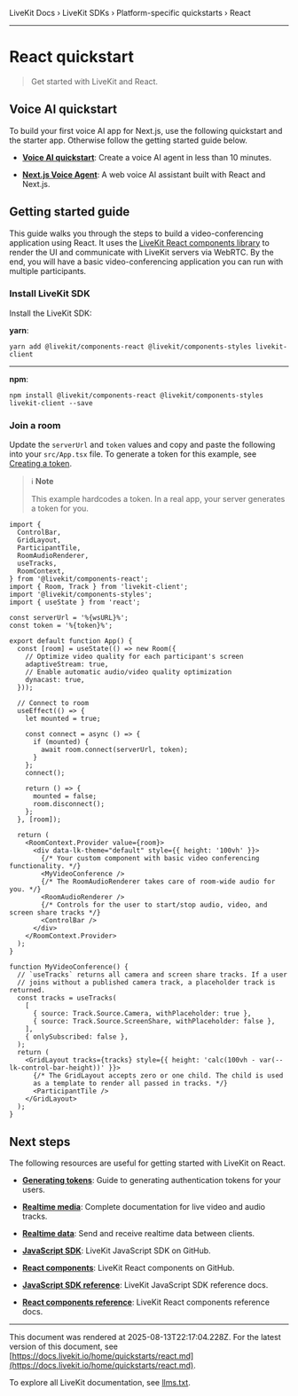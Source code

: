 LiveKit Docs › LiveKit SDKs › Platform-specific quickstarts › React

---

# React quickstart

> Get started with LiveKit and React.

## Voice AI quickstart

To build your first voice AI app for Next.js, use the following quickstart and the starter app. Otherwise follow the getting started guide below.

- **[Voice AI quickstart](https://docs.livekit.io/agents/start/voice-ai.md)**: Create a voice AI agent in less than 10 minutes.

- **[Next.js Voice Agent](https://github.com/livekit-examples/agent-starter-react)**: A web voice AI assistant built with React and Next.js.

## Getting started guide

This guide walks you through the steps to build a video-conferencing application using React. It uses the [LiveKit React components library](https://docs.livekit.io/reference/components/react.md) to render the UI and communicate with LiveKit servers via WebRTC. By the end, you will have a basic video-conferencing application you can run with multiple participants.

### Install LiveKit SDK

Install the LiveKit SDK:

**yarn**:

```shell
yarn add @livekit/components-react @livekit/components-styles livekit-client

```

---

**npm**:

```shell
npm install @livekit/components-react @livekit/components-styles livekit-client --save

```

### Join a room

Update the `serverUrl` and `token` values and copy and paste the following into your `src/App.tsx` file. To generate a token for this example, see [Creating a token](https://docs.livekit.io/home/get-started/authentication.md#creating-a-token).

> ℹ️ **Note**
> 
> This example hardcodes a token. In a real app, your server generates a token for you.

```tsx
import {
  ControlBar,
  GridLayout,
  ParticipantTile,
  RoomAudioRenderer,
  useTracks,
  RoomContext,
} from '@livekit/components-react';
import { Room, Track } from 'livekit-client';
import '@livekit/components-styles';
import { useState } from 'react';

const serverUrl = '%{wsURL}%';
const token = '%{token}%';

export default function App() {
  const [room] = useState(() => new Room({
    // Optimize video quality for each participant's screen
    adaptiveStream: true,
    // Enable automatic audio/video quality optimization
    dynacast: true,
  }));

  // Connect to room
  useEffect(() => {
    let mounted = true;
    
    const connect = async () => {
      if (mounted) {
        await room.connect(serverUrl, token);
      }
    };
    connect();

    return () => {
      mounted = false;
      room.disconnect();
    };
  }, [room]);

  return (
    <RoomContext.Provider value={room}>
      <div data-lk-theme="default" style={{ height: '100vh' }}>
        {/* Your custom component with basic video conferencing functionality. */}
        <MyVideoConference />
        {/* The RoomAudioRenderer takes care of room-wide audio for you. */}
        <RoomAudioRenderer />
        {/* Controls for the user to start/stop audio, video, and screen share tracks */}
        <ControlBar />
      </div>
    </RoomContext.Provider>
  );
}

function MyVideoConference() {
  // `useTracks` returns all camera and screen share tracks. If a user
  // joins without a published camera track, a placeholder track is returned.
  const tracks = useTracks(
    [
      { source: Track.Source.Camera, withPlaceholder: true },
      { source: Track.Source.ScreenShare, withPlaceholder: false },
    ],
    { onlySubscribed: false },
  );
  return (
    <GridLayout tracks={tracks} style={{ height: 'calc(100vh - var(--lk-control-bar-height))' }}>
      {/* The GridLayout accepts zero or one child. The child is used
      as a template to render all passed in tracks. */}
      <ParticipantTile />
    </GridLayout>
  );
}

```

## Next steps

The following resources are useful for getting started with LiveKit on React.

- **[Generating tokens](https://docs.livekit.io/home/server/generating-tokens.md)**: Guide to generating authentication tokens for your users.

- **[Realtime media](https://docs.livekit.io/home/client/tracks.md)**: Complete documentation for live video and audio tracks.

- **[Realtime data](https://docs.livekit.io/home/client/data.md)**: Send and receive realtime data between clients.

- **[JavaScript SDK](https://github.com/livekit/client-sdk-js)**: LiveKit JavaScript SDK on GitHub.

- **[React components](https://github.com/livekit/components-js)**: LiveKit React components on GitHub.

- **[JavaScript SDK reference](https://docs.livekit.io/reference/client-sdk-js.md)**: LiveKit JavaScript SDK reference docs.

- **[React components reference](https://docs.livekit.io/reference/components/react.md)**: LiveKit React components reference docs.

---

This document was rendered at 2025-08-13T22:17:04.228Z.
For the latest version of this document, see [https://docs.livekit.io/home/quickstarts/react.md](https://docs.livekit.io/home/quickstarts/react.md).

To explore all LiveKit documentation, see [llms.txt](https://docs.livekit.io/llms.txt).